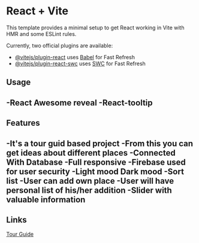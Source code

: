 # React + Vite

This template provides a minimal setup to get React working in Vite with HMR and some ESLint rules.

Currently, two official plugins are available:

- [@vitejs/plugin-react](https://github.com/vitejs/vite-plugin-react/blob/main/packages/plugin-react/README.md) uses [Babel](https://babeljs.io/) for Fast Refresh
- [@vitejs/plugin-react-swc](https://github.com/vitejs/vite-plugin-react-swc) uses [SWC](https://swc.rs/) for Fast Refresh

## Usage
-React Awesome reveal
-React-tooltip
-

## Features
-It's a tour guid based project
-From this you can get ideas about different places
-Connected With Database
-Full responsive
-Firebase used for user security
-Light mood Dark mood
-Sort list
-User can add own place
-User will have personal list of his/her addition
-Slider with valuable information
-


## Links
[Tour Guide](https://tour-guide-site-109f9.web.app/)
